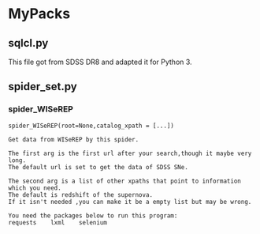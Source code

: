 # MyPacks
## sqlcl.py
This file got from SDSS DR8 and adapted it for Python 3.
## spider\_set.py
### spider\_WISeREP
    spider_WISeREP(root=None,catalog_xpath = [...])
    
    Get data from WISeREP by this spider.
    
    The first arg is the first url after your search,though it maybe very long.
    The default url is set to get the data of SDSS SNe. 
    
    The second arg is a list of other xpaths that point to information which you need.
    The default is redshift of the supernova.
    If it isn't needed ,you can make it be a empty list but may be wrong.
    
    You need the packages below to run this program:
    requests    lxml    selenium
